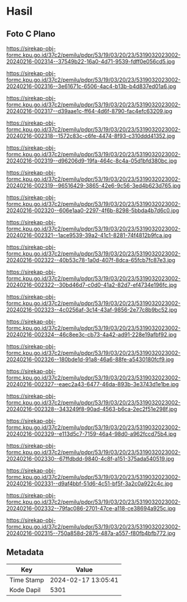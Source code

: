 # Hasil

## Foto C Plano

https://sirekap-obj-formc.kpu.go.id/37c2/pemilu/pdpr/53/19/03/20/23/5319032023002-20240216-002314--37549b22-16a0-4d71-9539-fdff0e056cd5.jpg

https://sirekap-obj-formc.kpu.go.id/37c2/pemilu/pdpr/53/19/03/20/23/5319032023002-20240216-002316--3e61671c-6506-4ac4-b13b-b4d837ed01a6.jpg

https://sirekap-obj-formc.kpu.go.id/37c2/pemilu/pdpr/53/19/03/20/23/5319032023002-20240216-002317--d39aae1c-ff64-4d6f-8790-fac4efc63209.jpg

https://sirekap-obj-formc.kpu.go.id/37c2/pemilu/pdpr/53/19/03/20/23/5319032023002-20240216-002318--1572c83c-c6fe-4474-8f93-c310ddd41352.jpg

https://sirekap-obj-formc.kpu.go.id/37c2/pemilu/pdpr/53/19/03/20/23/5319032023002-20240216-002319--d96206d9-19fa-464c-8c4a-05d1bfd380bc.jpg

https://sirekap-obj-formc.kpu.go.id/37c2/pemilu/pdpr/53/19/03/20/23/5319032023002-20240216-002319--96516429-3865-42e6-9c56-3ed4b623d765.jpg

https://sirekap-obj-formc.kpu.go.id/37c2/pemilu/pdpr/53/19/03/20/23/5319032023002-20240216-002320--606e1aa0-2297-4f6b-8298-5bbda4b7d6c0.jpg

https://sirekap-obj-formc.kpu.go.id/37c2/pemilu/pdpr/53/19/03/20/23/5319032023002-20240216-002321--1ace9539-39a2-41c1-8281-74f4812b9fca.jpg

https://sirekap-obj-formc.kpu.go.id/37c2/pemilu/pdpr/53/19/03/20/23/5319032023002-20240216-002322--40b53c78-1a0d-407f-8dca-65fcb7fc87e3.jpg

https://sirekap-obj-formc.kpu.go.id/37c2/pemilu/pdpr/53/19/03/20/23/5319032023002-20240216-002322--30bd46d7-c0d0-41a2-82d7-ef4734e196fc.jpg

https://sirekap-obj-formc.kpu.go.id/37c2/pemilu/pdpr/53/19/03/20/23/5319032023002-20240216-002323--4c0256af-3c14-43af-9856-2e77c8b9bc52.jpg

https://sirekap-obj-formc.kpu.go.id/37c2/pemilu/pdpr/53/19/03/20/23/5319032023002-20240216-002324--46c8ee3c-cb73-4a42-ad91-228e19afbf92.jpg

https://sirekap-obj-formc.kpu.go.id/37c2/pemilu/pdpr/53/19/03/20/23/5319032023002-20240216-002326--180bde1d-91a8-46a6-88fe-a5430180fcf9.jpg

https://sirekap-obj-formc.kpu.go.id/37c2/pemilu/pdpr/53/19/03/20/23/5319032023002-20240216-002327--eaec2a43-6477-46da-893b-3e3743d1e1be.jpg

https://sirekap-obj-formc.kpu.go.id/37c2/pemilu/pdpr/53/19/03/20/23/5319032023002-20240216-002328--343249f8-90ad-4563-b6ca-2ec2f51e298f.jpg

https://sirekap-obj-formc.kpu.go.id/37c2/pemilu/pdpr/53/19/03/20/23/5319032023002-20240216-002329--e113d5c7-7159-46a4-98d0-a962fccd75b4.jpg

https://sirekap-obj-formc.kpu.go.id/37c2/pemilu/pdpr/53/19/03/20/23/5319032023002-20240216-002330--67ffdbdd-9840-4c8f-a151-375ada540519.jpg

https://sirekap-obj-formc.kpu.go.id/37c2/pemilu/pdpr/53/19/03/20/23/5319032023002-20240216-002331--d9af4bbf-51d6-4c51-bf5f-3a2c0a922c4c.jpg

https://sirekap-obj-formc.kpu.go.id/37c2/pemilu/pdpr/53/19/03/20/23/5319032023002-20240216-002332--79fac086-2701-47ce-a118-ce38694a925c.jpg

https://sirekap-obj-formc.kpu.go.id/37c2/pemilu/pdpr/53/19/03/20/23/5319032023002-20240216-002315--750a858d-2875-487a-a557-f80fb4bfb772.jpg


## Metadata

| Key        | Value               |
| ---------- | ------------------- |
| Time Stamp | 2024-02-17 13:05:41 |
| Kode Dapil | 5301                |



